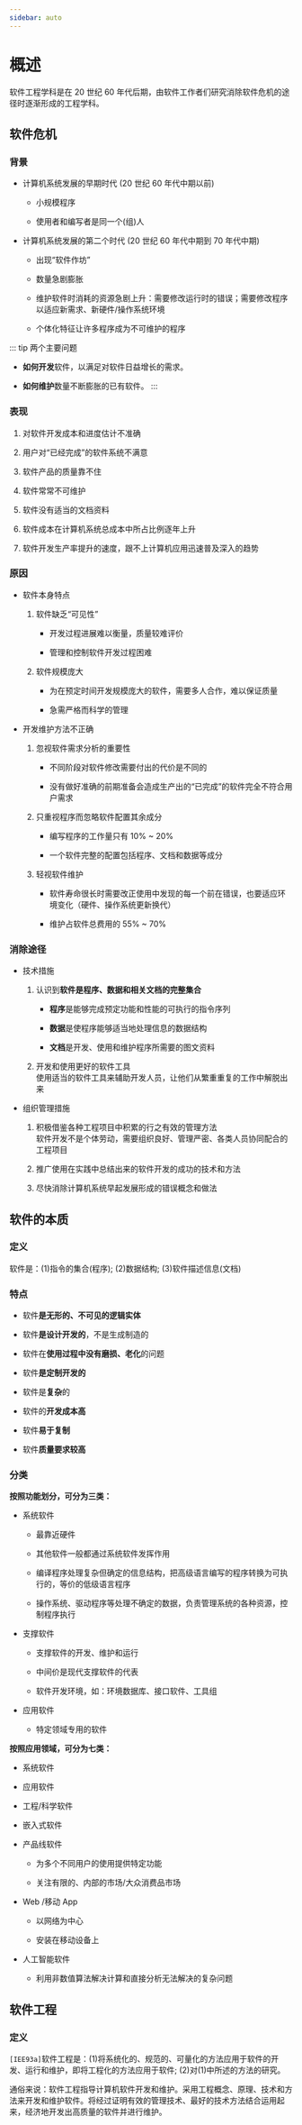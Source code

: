```yaml
---
sidebar: auto
---
```


# 概述
软件工程学科是在 20 世纪 60 年代后期，由软件工作者们研究消除软件危机的途径时逐渐形成的工程学科。  

## 软件危机
### 背景
+ 计算机系统发展的早期时代 (20 世纪 60 年代中期以前)  
  + 小规模程序  

  + 使用者和编写者是同一个(组)人

+ 计算机系统发展的第二个时代 (20 世纪 60 年代中期到 70 年代中期)  
  + 出现“软件作坊”  

  + 数量急剧膨胀

  + 维护软件时消耗的资源急剧上升：需要修改运行时的错误；需要修改程序以适应新需求、新硬件/操作系统环境  

  + 个体化特征让许多程序成为不可维护的程序

::: tip 两个主要问题
+ **如何开发**软件，以满足对软件日益增长的需求。  

+ **如何维护**数量不断膨胀的已有软件。
:::

### 表现
1. 对软件开发成本和进度估计不准确

2. 用户对“已经完成”的软件系统不满意

3. 软件产品的质量靠不住

4. 软件常常不可维护

5. 软件没有适当的文档资料

6. 软件成本在计算机系统总成本中所占比例逐年上升

7. 软件开发生产率提升的速度，跟不上计算机应用迅速普及深入的趋势

### 原因
+ 软件本身特点
  1. 软件缺乏“可见性”  
     + 开发过程进展难以衡量，质量较难评价

     + 管理和控制软件开发过程困难

  2. 软件规模庞大
      + 为在预定时间开发规模庞大的软件，需要多人合作，难以保证质量

      + 急需严格而科学的管理

+ 开发维护方法不正确
  1. 忽视软件需求分析的重要性  
     + 不同阶段对软件修改需要付出的代价是不同的

     + 没有做好准确的前期准备会造成生产出的“已完成”的软件完全不符合用户需求

  2. 只重视程序而忽略软件配置其余成分
     + 编写程序的工作量只有 10% ~ 20%

     + 一个软件完整的配置包括程序、文档和数据等成分

  3. 轻视软件维护
     + 软件寿命很长时需要改正使用中发现的每一个前在错误，也要适应环境变化（硬件、操作系统更新换代）

     + 维护占软件总费用的 55% ~ 70%

### 消除途径
+ 技术措施
  1. 认识到**软件是程序、数据和相关文档的完整集合**
     + **程序**是能够完成预定功能和性能的可执行的指令序列  

     + **数据**是使程序能够适当地处理信息的数据结构

     + **文档**是开发、使用和维护程序所需要的图文资料

  2. 开发和使用更好的软件工具  
    使用适当的软件工具来辅助开发人员，让他们从繁重重复的工作中解脱出来

+ 组织管理措施
  1. 积极借鉴各种工程项目中积累的行之有效的管理方法  
     软件开发不是个体劳动，需要组织良好、管理严密、各类人员协同配合的工程项目

  2. 推广使用在实践中总结出来的软件开发的成功的技术和方法  

  3. 尽快消除计算机系统早起发展形成的错误概念和做法

## 软件的本质
### 定义  
  软件是：(1)指令的集合(程序); (2)数据结构; (3)软件描述信息(文档)  

### 特点  
  + 软件**是无形的、不可见的逻辑实体**  

  + 软件**是设计开发的**，不是生成制造的

  + 软件在**使用过程中没有磨损、老化**的问题  

  + 软件**是定制开发的**

  + 软件是**复杂**的

  + 软件的**开发成本高**

  + 软件**易于复制**

  + 软件**质量要求较高**

### 分类
**按照功能划分，可分为三类：**  
+ 系统软件
  + 最靠近硬件  

  + 其他软件一般都通过系统软件发挥作用  

  + 编译程序处理复杂但确定的信息结构，把高级语言编写的程序转换为可执行的，等价的低级语言程序  

  + 操作系统、驱动程序等处理不确定的数据，负责管理系统的各种资源，控制程序执行

+ 支撑软件
  + 支撑软件的开发、维护和运行

  + 中间价是现代支撑软件的代表

  + 软件开发环境，如：环境数据库、接口软件、工具组

+ 应用软件
  + 特定领域专用的软件

**按照应用领域，可分为七类：**
+ 系统软件

+ 应用软件

+ 工程/科学软件

+ 嵌入式软件

+ 产品线软件
  + 为多个不同用户的使用提供特定功能

  + 关注有限的、内部的市场/大众消费品市场

+ Web /移动 App
  + 以网络为中心

  + 安装在移动设备上

+ 人工智能软件
  + 利用非数值算法解决计算和直接分析无法解决的复杂问题

## 软件工程
### 定义
`[IEE93a]`软件工程是：(1)将系统化的、规范的、可量化的方法应用于软件的开发、运行和维护，即将工程化的方法应用于软件; (2)对(1)中所述的方法的研究。  

通俗来说：软件工程指导计算机软件开发和维护。采用工程概念、原理、技术和方法来开发和维护软件。将经过证明有效的管理技术、最好的技术方法结合运用起来，经济地开发出高质量的软件并进行维护。